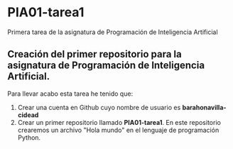 # PIA01-tarea1
Primera tarea de la asignatura de Programación de Inteligencia Artificial

## Creación del primer repositorio para la asignatura de Programación de Inteligencia Artificial. 
Para llevar acabo esta tarea he tenido que: 
  1. Crear una cuenta en Github cuyo nombre de usuario es **barahonavilla-cidead**
  2. Crear un primer repositorio llamado **PIA01-tarea1**.
En este repositorio crearemos un archivo "Hola mundo" en el lenguaje de programación Python. 
